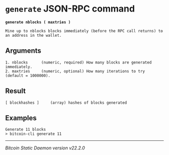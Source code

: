 `generate` JSON-RPC command
===========================

**`generate nblocks ( maxtries )`**

```
Mine up to nblocks blocks immediately (before the RPC call returns) to an address in the wallet.
```

Arguments
---------

```
1. nblocks      (numeric, required) How many blocks are generated immediately.
2. maxtries     (numeric, optional) How many iterations to try (default = 1000000).
```

Result
------

```
[ blockhashes ]     (array) hashes of blocks generated
```

Examples
--------

```
Generate 11 blocks
> bitcoin-cli generate 11
```

***

*Bitcoin Static Daemon version v22.2.0*
